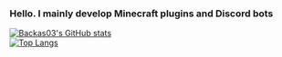 ### Hello. I mainly develop Minecraft plugins and Discord bots

<a href="https://github.com/Backas03" target="_blank">
    <img src="https://github-readme-stats.vercel.app/api?username=Backas03&show_icons=true&count_private=true&include_all_commits=true&theme=tokyonight" alt="Backas03's GitHub stats"/>
<br/>
<a href="https://github.com/Backas03" target="_blank">
    <img src="https://github-readme-stats.vercel.app/api/top-langs/?username=Backas03&layout=compact&show_icons=true&theme=tokyonight" alt="Top Langs"/>
</a>

<!--
**Backas03/Backas03** is a ✨ _special_ ✨ repository because its `README.md` (this file) appears on your GitHub profile.

Here are some ideas to get you started:

- 🔭 I’m currently working on ...
- 🌱 I’m currently learning ...
- 👯 I’m looking to collaborate on ...
- 🤔 I’m looking for help with ...
- 💬 Ask me about ...
- 📫 How to reach me: ...
- 😄 Pronouns: ...
- ⚡ Fun fact: ...
-->
